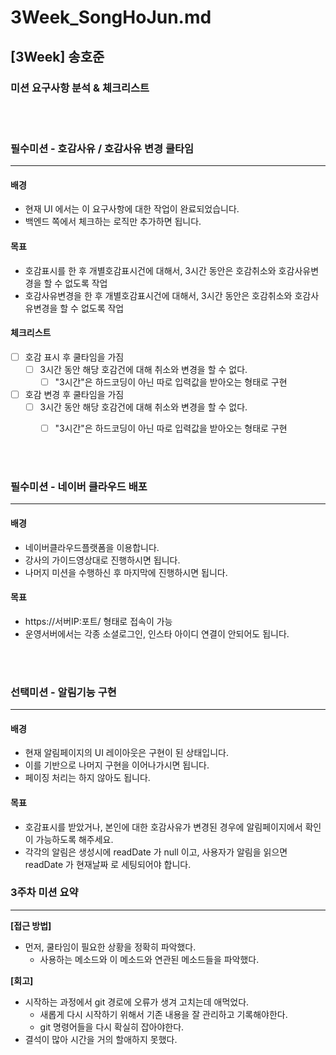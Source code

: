 # 3Week_SongHoJun.md

## [3Week] 송호준

### 미션 요구사항 분석 & 체크리스트

<br>
<br>

### 필수미션 - 호감사유 / 호감사유 변경 쿨타임

---

#### 배경
- 현재 UI 에서는 이 요구사항에 대한 작업이 완료되었습니다.
- 백엔드 쪽에서 체크하는 로직만 추가하면 됩니다.

#### 목표
- 호감표시를 한 후 개별호감표시건에 대해서, 3시간 동안은 호감취소와 호감사유변경을 할 수 없도록 작업
- 호감사유변경을 한 후 개별호감표시건에 대해서, 3시간 동안은 호감취소와 호감사유변경을 할 수 없도록 작업

#### 체크리스트
- [ ] 호감 표시 후 쿨타임을 가짐
  - [ ] 3시간 동안 해당 호감건에 대해 취소와 변경을 할 수 없다.
    - [ ] "3시간"은 하드코딩이 아닌 따로 입력값을 받아오는 형태로 구현
- [ ] 호감 변경 후 쿨타임을 가짐
  - [ ] 3시간 동안 해당 호감건에 대해 취소와 변경을 할 수 없다.
    - [ ] "3시간"은 하드코딩이 아닌 따로 입력값을 받아오는 형태로 구현


<br>
<br>

### 필수미션 - 네이버 클라우드 배포

---
#### 배경
- 네이버클라우드플랫폼을 이용합니다.
- 강사의 가이드영상대로 진행하시면 됩니다.
- 나머지 미션을 수행하신 후 마지막에 진행하시면 됩니다.

#### 목표
- https://서버IP:포트/ 형태로 접속이 가능
- 운영서버에서는 각종 소셜로그인, 인스타 아이디 연결이 안되어도 됩니다.


<br>
<br>

### 선택미션 - 알림기능 구현

--- 
#### 배경
- 현재 알림페이지의 UI 레이아웃은 구현이 된 상태입니다.
- 이를 기반으로 나머지 구현을 이어나가시면 됩니다.
- 페이징 처리는 하지 않아도 됩니다.

#### 목표
- 호감표시를 받았거나, 본인에 대한 호감사유가 변경된 경우에 알림페이지에서 확인이 가능하도록 해주세요.
- 각각의 알림은 생성시에 readDate 가 null 이고, 사용자가 알림을 읽으면 readDate 가 현재날짜 로 세팅되어야 합니다.



### 3주차 미션 요약

---

**[접근 방법]**

- 먼저, 쿨타임이 필요한 상황을 정확히 파악했다.
  - 사용하는 메소드와 이 메소드와 연관된 메소드들을 파악했다. 




**[회고]**

- 시작하는 과정에서 git 경로에 오류가 생겨 고치는데 애먹었다.
  - 새롭게 다시 시작하기 위해서 기존 내용을 잘 관리하고 기록해야한다.
  - git 명령어들을 다시 확실히 잡아야한다.
- 결석이 많아 시간을 거의 할애하지 못했다.
